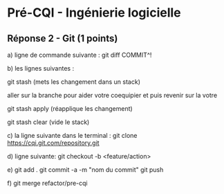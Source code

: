 # Pré-CQI - Ingénierie logicielle

## Réponse 2 - Git (1 points)

a) ligne de commande suivante : git diff COMMIT^!

b) les lignes suivantes :

git stash (mets les changement dans un stack)

aller sur la branche pour aider votre coequipier et puis revenir sur la votre

git stash apply (réapplique les changement)

git stash clear (vide le stack)


c) la ligne suivante dans le terminal : 
git clone https://cqi.git.com/repository.git

d) ligne suivante:
git checkout -b <feature/action>

e) git add .
git commit -a -m "nom du commit"
git push

f) git merge refactor/pre-cqi
